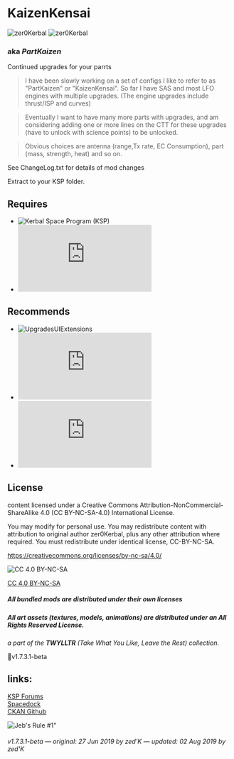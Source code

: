 # KaizenKensai
![zer0Kerbal](https://img.shields.io/badge/KSP%20version-1.7.x-66ccff.svg?style=flat-square) 
![zer0Kerbal](https://img.shields.io/badge/MOD%20version-1.7.3.1-orange.svg?style=flat-square)
### aka ***PartKaizen***
Continued upgrades for your parrts

>  I have been slowly working on a set of configs I like to refer to as "PartKaizen" or "KaizenKensai". So far I have SAS and most LFO engines with multiple upgrades. (The engine upgrades include thrust/ISP and curves) 
 
> Eventually I want to have many more parts with upgrades, and am considering adding one or more lines on the CTT for these upgrades (have to unlock with science points) to be unlocked. 
 
> Obvious choices are antenna (range,Tx rate, EC Consumption), part (mass, strength, heat) and so on. 


See ChangeLog.txt for details of mod changes

Extract to your KSP folder.

## Requires 
 * ![Kerbal Space Program (KSP)](https://www.kerbalspaceprogram.com/) 
 * ![ModuleManager](http://forum.kerbalspaceprogram.com/index.php?/topic/50533-105-module-manager-2618-january-17th-with-even-more-sha-and-less-bug/) 

## Recommends
 * ![UpgradesUIExtensions](https://github.com/gotmachine/UpgradesUIExtensions)
 * ![UpgradesUIExtensions](https://forum.kerbalspaceprogram.com/index.php?/topic/158081-122-upgradesgui-v15-upgrades-info-and-selection-in-vabsph-part-tooltips/)
 * ![UpgradeEditor](https://forum.kerbalspaceprogram.com/index.php?/topic/167548-131-upgrade-editor-choose-upgrades-for-each-part-in-vab-or-sph/)

## License  
content licensed under a Creative Commons Attribution-NonCommercial-ShareAlike 4.0 (CC BY-NC-SA-4.0) International License.

You may modify for personal use. You may redistribute content with attribution to original author zer0Kerbal, plus any other attribution where required. You must redistribute under identical license, CC-BY-NC-SA. 

https://creativecommons.org/licenses/by-nc-sa/4.0/

![[CC 4.0 BY-NC-SA](https://creativecommons.org/licenses/by-nc-sa/4.0/)](https://i.creativecommons.org/l/by-nc-sa/4.0/88x31.png "CC 4.0 BY-NC-SA")

[CC 4.0 BY-NC-SA](https://creativecommons.org/licenses/by-nc-sa/4.0/)

##### All bundled mods are distributed under their own licenses
##### All art assets (textures, models, animations) are distributed under an All Rights Reserved License.


*a part of the **TWYLLTR** (Take What You Like, Leave the Rest) collection.*  
 
📌v1.7.3.1-beta  

## links:  
[KSP Forums]()  
[Spacedock]()  
[CKAN Github](https://github.com/KSP-CKAN/CKAN-meta/commit/6b00321e9a4ad5f8ccc5bebb9e57ca02cbde61d3)



![Jeb's Rule #1"](https://ic.pics.livejournal.com/asaratov/25113347/1448500/1448500_original.jpg   "Jeb's Rule #1") 

###### v1.7.3.1-beta — original: 27 Jun 2019 by zed'K — updated: 02 Aug 2019 by zed'K

